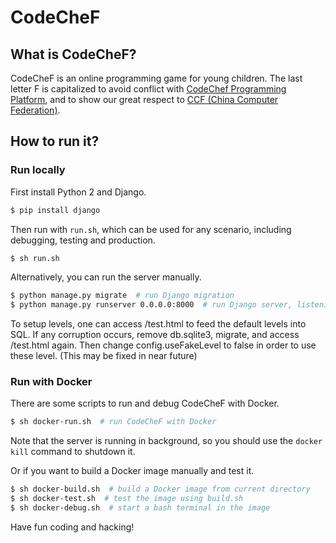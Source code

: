 # CodeCheF

## What is CodeCheF?

CodeCheF is an online programming game for young children.
The last letter F is capitalized to avoid conflict with [CodeChef Programming Platform](https://www.codechef.com), and to show our great respect to [CCF (China Computer Federation)](http://www.ccf.org.cn).

## How to run it?

### Run locally

First install Python 2 and Django.
```bash
$ pip install django
```

Then run with `run.sh`, which can be used for any scenario, including debugging, testing and production.
```bash
$ sh run.sh
```

Alternatively, you can run the server manually.
```bash
$ python manage.py migrate  # run Django migration
$ python manage.py runserver 0.0.0.0:8000  # run Django server, listening at 0.0.0.0, port 8000
```

To setup levels, one can access /test.html to feed the default levels into SQL.
If any corruption occurs, remove db.sqlite3, migrate, and access /test.html again.
Then change config.useFakeLevel to false in order to use these level.
(This may be fixed in near future)

### Run with Docker

There are some scripts to run and debug CodeCheF with Docker.
```bash
$ sh docker-run.sh  # run CodeCheF with Docker
```
Note that the server is running in background, so you should use the `docker kill` command to shutdown it.

Or if you want to build a Docker image manually and test it.
```bash
$ sh docker-build.sh  # build a Docker image from current directory
$ sh docker-test.sh  # test the image using build.sh
$ sh docker-debug.sh  # start a bash terminal in the image
```

Have fun coding and hacking!
